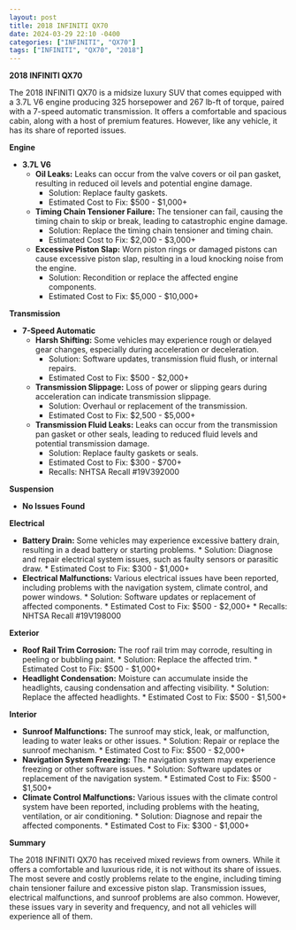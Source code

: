 ```yaml
---
layout: post
title: 2018 INFINITI QX70
date: 2024-03-29 22:10 -0400
categories: ["INFINITI", "QX70"]
tags: ["INFINITI", "QX70", "2018"]
---
```

**2018 INFINITI QX70**

The 2018 INFINITI QX70 is a midsize luxury SUV that comes equipped with a 3.7L V6 engine producing 325 horsepower and 267 lb-ft of torque, paired with a 7-speed automatic transmission. It offers a comfortable and spacious cabin, along with a host of premium features. However, like any vehicle, it has its share of reported issues.

**Engine**

* **3.7L V6**
    * **Oil Leaks:** Leaks can occur from the valve covers or oil pan gasket, resulting in reduced oil levels and potential engine damage.
        * Solution: Replace faulty gaskets.
        * Estimated Cost to Fix: $500 - $1,000+
    * **Timing Chain Tensioner Failure:** The tensioner can fail, causing the timing chain to skip or break, leading to catastrophic engine damage.
        * Solution: Replace the timing chain tensioner and timing chain.
        * Estimated Cost to Fix: $2,000 - $3,000+
    * **Excessive Piston Slap:** Worn piston rings or damaged pistons can cause excessive piston slap, resulting in a loud knocking noise from the engine.
        * Solution: Recondition or replace the affected engine components.
        * Estimated Cost to Fix: $5,000 - $10,000+

**Transmission**

* **7-Speed Automatic**
    * **Harsh Shifting:** Some vehicles may experience rough or delayed gear changes, especially during acceleration or deceleration.
        * Solution: Software updates, transmission fluid flush, or internal repairs.
        * Estimated Cost to Fix: $500 - $2,000+
    * **Transmission Slippage:** Loss of power or slipping gears during acceleration can indicate transmission slippage.
        * Solution: Overhaul or replacement of the transmission.
        * Estimated Cost to Fix: $2,500 - $5,000+
    * **Transmission Fluid Leaks:** Leaks can occur from the transmission pan gasket or other seals, leading to reduced fluid levels and potential transmission damage.
        * Solution: Replace faulty gaskets or seals.
        * Estimated Cost to Fix: $300 - $700+
        * Recalls: NHTSA Recall #19V392000

**Suspension**

* **No Issues Found**

**Electrical**

* **Battery Drain:** Some vehicles may experience excessive battery drain, resulting in a dead battery or starting problems.
        * Solution: Diagnose and repair electrical system issues, such as faulty sensors or parasitic draw.
        * Estimated Cost to Fix: $300 - $1,000+
* **Electrical Malfunctions:** Various electrical issues have been reported, including problems with the navigation system, climate control, and power windows.
        * Solution: Software updates or replacement of affected components.
        * Estimated Cost to Fix: $500 - $2,000+
        * Recalls: NHTSA Recall #19V198000

**Exterior**

* **Roof Rail Trim Corrosion:** The roof rail trim may corrode, resulting in peeling or bubbling paint.
        * Solution: Replace the affected trim.
        * Estimated Cost to Fix: $500 - $1,000+
* **Headlight Condensation:** Moisture can accumulate inside the headlights, causing condensation and affecting visibility.
        * Solution: Replace the affected headlights.
        * Estimated Cost to Fix: $500 - $1,500+

**Interior**

* **Sunroof Malfunctions:** The sunroof may stick, leak, or malfunction, leading to water leaks or other issues.
        * Solution: Repair or replace the sunroof mechanism.
        * Estimated Cost to Fix: $500 - $2,000+
* **Navigation System Freezing:** The navigation system may experience freezing or other software issues.
        * Solution: Software updates or replacement of the navigation system.
        * Estimated Cost to Fix: $500 - $1,500+
* **Climate Control Malfunctions:** Various issues with the climate control system have been reported, including problems with the heating, ventilation, or air conditioning.
        * Solution: Diagnose and repair the affected components.
        * Estimated Cost to Fix: $300 - $1,000+

**Summary**

The 2018 INFINITI QX70 has received mixed reviews from owners. While it offers a comfortable and luxurious ride, it is not without its share of issues. The most severe and costly problems relate to the engine, including timing chain tensioner failure and excessive piston slap. Transmission issues, electrical malfunctions, and sunroof problems are also common. However, these issues vary in severity and frequency, and not all vehicles will experience all of them.
